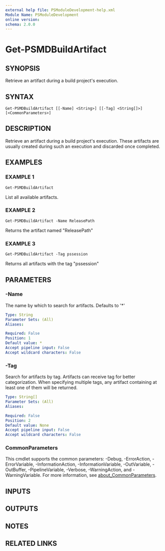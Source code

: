 ```yaml
---
external help file: PSModuleDevelopment-help.xml
Module Name: PSModuleDevelopment
online version:
schema: 2.0.0
---
```


# Get-PSMDBuildArtifact

## SYNOPSIS
Retrieve an artifact during a build project's execution.

## SYNTAX

```
Get-PSMDBuildArtifact [[-Name] <String>] [[-Tag] <String[]>] [<CommonParameters>]
```

## DESCRIPTION
Retrieve an artifact during a build project's execution.
These artifacts are usually created during such an execution and discarded once completed.

## EXAMPLES

### EXAMPLE 1
```
Get-PSMDBuildArtifact
```

List all available artifacts.

### EXAMPLE 2
```
Get-PSMDBuildArtifact -Name ReleasePath
```

Returns the artifact named "ReleasePath"

### EXAMPLE 3
```
Get-PSMDBuildArtifact -Tag pssession
```

Returns all artifacts with the tag "pssession"

## PARAMETERS

### -Name
The name by which to search for artifacts.
Defaults to '*'

```yaml
Type: String
Parameter Sets: (All)
Aliases:

Required: False
Position: 1
Default value: *
Accept pipeline input: False
Accept wildcard characters: False
```

### -Tag
Search for artifacts by tag.
Artifacts can receive tag for better categorization.
When specifying multiple tags, any artifact containing at least one of them will be returned.

```yaml
Type: String[]
Parameter Sets: (All)
Aliases:

Required: False
Position: 2
Default value: None
Accept pipeline input: False
Accept wildcard characters: False
```

### CommonParameters
This cmdlet supports the common parameters: -Debug, -ErrorAction, -ErrorVariable, -InformationAction, -InformationVariable, -OutVariable, -OutBuffer, -PipelineVariable, -Verbose, -WarningAction, and -WarningVariable. For more information, see [about_CommonParameters](http://go.microsoft.com/fwlink/?LinkID=113216).

## INPUTS

## OUTPUTS

## NOTES

## RELATED LINKS
